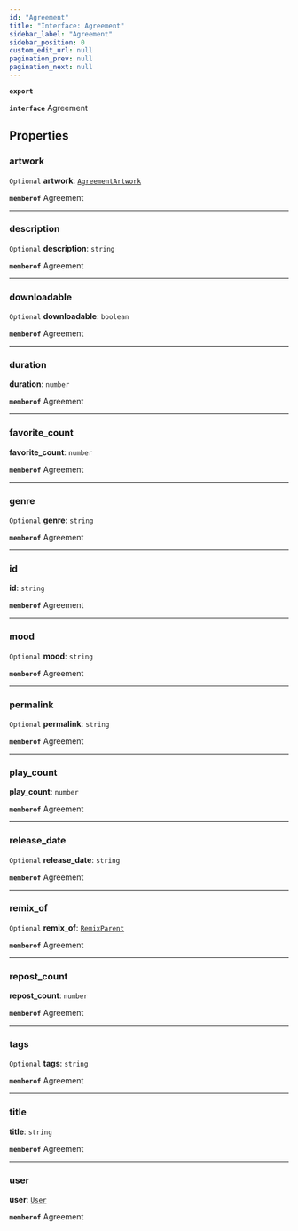 ```yaml
---
id: "Agreement"
title: "Interface: Agreement"
sidebar_label: "Agreement"
sidebar_position: 0
custom_edit_url: null
pagination_prev: null
pagination_next: null
---
```


**`export`**

**`interface`** Agreement

## Properties

### artwork

 `Optional` **artwork**: [`AgreementArtwork`](AgreementArtwork.md)

**`memberof`** Agreement

___

### description

 `Optional` **description**: `string`

**`memberof`** Agreement

___

### downloadable

 `Optional` **downloadable**: `boolean`

**`memberof`** Agreement

___

### duration

 **duration**: `number`

**`memberof`** Agreement

___

### favorite\_count

 **favorite\_count**: `number`

**`memberof`** Agreement

___

### genre

 `Optional` **genre**: `string`

**`memberof`** Agreement

___

### id

 **id**: `string`

**`memberof`** Agreement

___

### mood

 `Optional` **mood**: `string`

**`memberof`** Agreement

___

### permalink

 `Optional` **permalink**: `string`

**`memberof`** Agreement

___

### play\_count

 **play\_count**: `number`

**`memberof`** Agreement

___

### release\_date

 `Optional` **release\_date**: `string`

**`memberof`** Agreement

___

### remix\_of

 `Optional` **remix\_of**: [`RemixParent`](RemixParent.md)

**`memberof`** Agreement

___

### repost\_count

 **repost\_count**: `number`

**`memberof`** Agreement

___

### tags

 `Optional` **tags**: `string`

**`memberof`** Agreement

___

### title

 **title**: `string`

**`memberof`** Agreement

___

### user

 **user**: [`User`](User.md)

**`memberof`** Agreement
